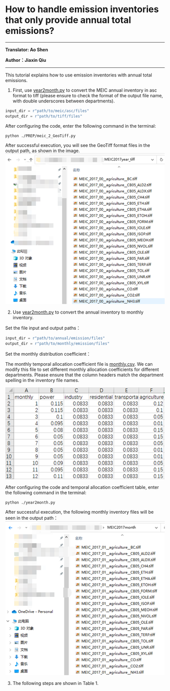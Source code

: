 # How to handle emission inventories that only provide annual total emissions?

---------------------

**Translator: Ao Shen**

**Author：Jiaxin Qiu**

---------------------

This tutorial explains how to use emission inventories with annual total emissions.

1. First, use [year2month.py](../year2month.py) to convert the MEIC annual inventory in asc format to tiff (please ensure to check the format of the output file name, with double underscores between departments).

```python
input_dir = r"path/to/meic/asc/files"
output_dir = r"path/to/tiff/files"
```
After configuring the code, enter the following command in the terminal:

```shell
python ./PREP/meic_2_GeoTiff.py
```

After successful execution, you will see the GeoTiff format files in the output path, as shown in the image.
![meic2geotiff_output.png](meic2geotiff_output.png)

2. Use [year2month.py](../year2month.py) to convert the annual inventory to monthly inventory.

Set the file input and output paths：

```python
input_dir = r"path/to/annual/emission/files"
output_dir = r"path/to/monthly/emission/files"
```

Set the monthly distribution coefficient：

The monthly temporal allocation coefficient file is [monthly.csv](../temporal/monthly.csv). We can modify this file to set different monthly allocation coefficients for different departments. Please ensure that the column headers match the department spelling in the inventory file names.

![monthly_profile.png](monthly_profile.png)

After configuring the code and temporal allocation coefficient table, enter the following command in the terminal:

```shell
python ./year2month.py
```

After successful execution, the following monthly inventory files will be seen in the output path：
![year2month_output.png](year2month_output.png)

3. The following steps are shown in Table 1.